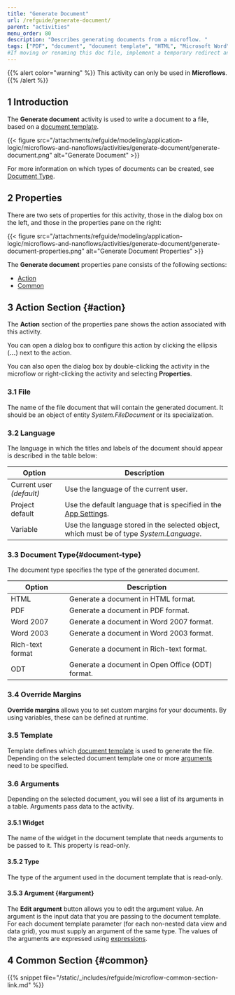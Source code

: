 ```yaml
---
title: "Generate Document"
url: /refguide/generate-document/
parent: "activities"
menu_order: 80
description: "Describes generating documents from a microflow. "
tags: ["PDF", "document", "document template", "HTML", "Microsoft Word", "ODT", "studio pro", "generate document"]
#If moving or renaming this doc file, implement a temporary redirect and let the respective team know they should update the URL in the product. See Mapping to Products for more details.
---
```


{{% alert color="warning" %}}
This activity can only be used in **Microflows**.
{{% /alert %}}

## 1 Introduction

The **Generate document** activity is used to write a document to a file, based on a [document template](/refguide/document-templates/). 

{{< figure src="/attachments/refguide/modeling/application-logic/microflows-and-nanoflows/activities/generate-document/generate-document.png" alt="Generate Document" >}}

For more information on which types of documents can be created, see [Document Type](#document-type).

## 2 Properties

There are two sets of properties for this activity, those in the dialog box on the left, and those in the properties pane on the right:

{{< figure src="/attachments/refguide/modeling/application-logic/microflows-and-nanoflows/activities/generate-document/generate-document-properties.png" alt="Generate Document Properties" >}}

The **Generate document** properties pane consists of the following sections:

* [Action](#action)
* [Common](#common)

## 3 Action Section {#action}

The **Action** section of the properties pane shows the action associated with this activity.

You can open a dialog box to configure this action by clicking the ellipsis (**…**) next to the action.

You can also open the dialog box by double-clicking the activity in the microflow or right-clicking the activity and selecting **Properties**.

### 3.1 File

The name of the file document that will contain the generated document. It should be an object of entity *System.FileDocument* or its specialization.

### 3.2 Language

The language in which the titles and labels of the document should appear is described in the table below:

| Option | Description |
| --- | --- |
| Current user *(default)*  | Use the language of the current user. |
| Project default | Use the default language that is specified in the [App Settings](/refguide/project-settings/). |
| Variable | Use the language stored in the selected object, which must be of type *System.Language*. |

### 3.3 Document Type{#document-type}

The document type specifies the type of the generated document.

| Option | Description |
| --- | --- |
| HTML | Generate a document in HTML format. |
| PDF | Generate a document in PDF format. |
| Word 2007 | Generate a document in Word 2007 format. |
| Word 2003 | Generate a document in Word 2003 format. |
| Rich-text format | Generate a document in Rich-text format. |
| ODT | Generate a document in Open Office (ODT) format. |

### 3.4 Override Margins

**Override margins** allows you to set custom margins for your documents. By using variables, these can be defined at runtime.

### 3.5 Template

Template defines which [document template](/refguide/document-templates/) is used to generate the file. Depending on the selected document template one or more [arguments](#argument) need to be specified. 

### 3.6 Arguments

Depending on the selected document, you will see a list of its arguments in a table. Arguments pass data to the activity. 

#### 3.5.1 Widget

The name of the widget in the document template that needs arguments to be passed to it. This property  is read-only.

#### 3.5.2 Type

The type of the argument used in the document template that is read-only.

#### 3.5.3 Argument {#argument}

The **Edit argument** button allows you to edit the argument value.  An argument is the input data that you are passing to the document template. For each document template parameter (for each non-nested data view and data grid), you must supply an argument of the same type. The values of the arguments are expressed using [expressions](/refguide/expressions/).

## 4 Common Section {#common}

{{% snippet file="/static/_includes/refguide/microflow-common-section-link.md" %}}